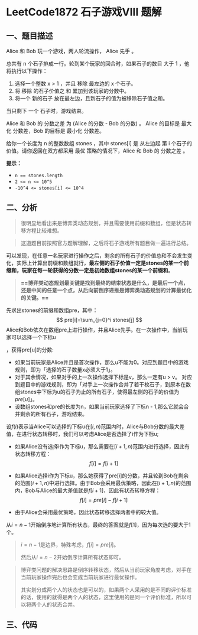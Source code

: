 # LeetCode1872 石子游戏VIII 题解

## 一、题目描述

Alice 和 Bob 玩一个游戏，两人轮流操作， Alice 先手 。

总共有 n 个石子排成一行。轮到某个玩家的回合时，如果石子的数目 大于 1 ，他将执行以下操作：

1. 选择一个整数 x > 1 ，并且 移除 最左边的 x 个石子。
2. 将 移除 的石子价值之 和 累加到该玩家的分数中。
3. 将一个 新的石子 放在最左边，且新石子的值为被移除石子值之和。

当只剩下 一个 石子时，游戏结束。

Alice 和 Bob 的 分数之差 为 (Alice 的分数 - Bob 的分数) 。 Alice 的目标是 最大化 分数差，Bob 的目标是 最小化 分数差。

给你一个长度为 n 的整数数组 stones ，其中 stones[i] 是 从左边起 第 i 个石子的价值。请你返回在双方都采用 最优 策略的情况下，Alice 和 Bob 的 分数之差 。

**提示：**

- `n == stones.length`
- `2 <= n <= 10^5`
- `-10^4 <= stones[i] <= 10^4`



## 二、分析

> 很明显地看出来是博弈类动态规划，并且需要使用前缀和数组，但是状态转移方程比较难想。

> 这道题目前按照官方题解理解，之后将石子游戏所有题目做一遍进行总结。

可以发现，在任意一名玩家进行操作之后，剩余的所有石子的价值总和不会发生变化，实际上计算出前缀和数组就行，**最左侧的石子价值一定是stones的某一个前缀和，玩家在每一轮获得的分数一定是初始数组stones的某一个前缀和**。

> **==博弈类动态规划最关键是找到最终的结束状态是什么，是最后一个点，还是中间的任意一个点，从后向前倒序递推是博弈类动态规划的计算最优化的关键。==**

先求出stones的前缀和数组pre，其中：
$$
pre[i]=\sum_{j=0}^i stones[j]
$$
Alice和Bob依次在数组pre上进行操作，并且Alice先手。在一次操作中，当前玩家可以选择一个下标u

，获得pre[u]的分数:

+ 如果当前玩家是Alice并且是首次操作，那么u不能为0。对应到题目中的游戏规则，即为「选择的石子数量x必须大于1」。
+ 对于其余情况，如果对手的上一次操作选择下标是v，那么一定有u > v。 对应到题目中的游戏规则，即为「对手上一次操作合并了若干枚石子，到原本在数组stones中下标为u的石子为止的所有石子，使得最左侧的石子的价值为$pre[u]$」。
+ 设数组stones和pre的长度为n，如果当前玩家选择了下标n - 1,那么它就会合并剩余的所有石子，游戏结束。

设$f(i)$表示当Alice可以选择的下标u在$[i,n)$范围内时，Alice与Bob分数的最大差值，在进行状态转移时，我们可以考虑Alice是否选择了i作为下标u;

+ 如果Alice没有选择i作为下标u，那么需要在$[i+1,n)$范围内进行选择，因此有状态转移方程：
  $$
  f[i]=f[i+1]
  $$

+ 如果Alice选择i作为下标u，那么她获得了pre[i]的分数，并且轮到Bob在剩余的范围$[i+1,n)$中进行选择。由于Bob会采用最优策略，因此在$[i+1,n)$的范围内，Bob与Alice的最大差值就是$f[i+1]$，因此有状态转移方程：
  $$
  f[i]=pre[i]-f[i+1]
  $$

+ 由于Alice会采用最优策略，因此状态转移选择两者中的较大值。

从$i=n-1$开始倒序地计算所有状态，最终的答案就是$f[1]$，因为每次选的要大于1个。

> $i=n-1$是边界，特殊考虑，$f[i]=pre[i]$。
>
> 然后从$i=n-2$开始倒序计算所有状态即可。

> 博弈类问题的解决思路是倒序转移状态，然后从当前玩家角度考虑，对手在当前玩家操作完后也会变成当前玩家进行最优操作。
>
> 其实划分成两个人的状态也是可以的，如果两个人采用的是不同的评价标准的话，使用的就得是两个人的状态，这里使用的是同一个评价标准，所以可以将两个人的状态合并。





## 三、代码



